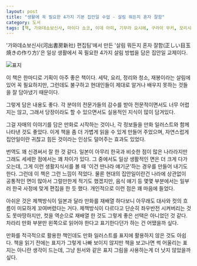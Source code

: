 ```yaml
---
layout: post
title: "생활에 꼭 필요한 4가지 기본 집안일 수업 - 살림 뭐든지 혼자 잘함"
category: 도서
tags: [책, 가와데쇼보신사, 마이다 쇼코, 이데 아미, 기무라 요시에, 구라이 무키, 모리시타 에미코, 위정훈, 이덴슬리벨, 비전코리아, 비전비엔피, 서평]
---
```


'가와데쇼보신사(河出書房新社) 편집팀'에서 만든
'살림 뭐든지 혼자 잘함(正しい目玉焼きの作り方)'은
일상 생활에서 꼭 필요한 4가지 살림 방법을 담은 집안일 교제이다.

<!--
가사 어드바이저 '마이다 쇼코(毎田 祥子)'
영양관리사 '이데 아미(井出 杏海)'
청소 오거나이저 '기무라 요시에(木村 由依)'
바느질 교실 운영 & 디자이너 '구라이 무키(クライ・ムキ)'
만화 & 일러스트 '모리시타 에미코(森下 えみこ)'
-->

![표지](https://lh3.googleusercontent.com/pnskFOPcVP-BaLz85EFjQF1QyQdceztMgeqGe0auk3vLDtS3FaBDs7oS7zG2uQHKhib-D9dc3gvIkQ=s480)

이 책은 한마디로 기획이 아주 좋은 책이다.
세탁, 요리, 정리와 청소, 재봉이라는
살림에 있어 꼭 필요하지만,
그런데도 불구하고 현대인들이 제대로 알거나 배우지 못하는 것들을 잘 담아냈기 때문이다.

그렇게 담은 내용도 좋다.
각 분야의 전문가들의 감수를 받아
전문적이면서도 너무 어렵지는 않고,
그래서 당장이라도 할 수 있으면서도 실용적인 지식이 많이 담겨있다.

그걸 자매의 이야기를 담은 만화로 시작하는 것이나,
각 정보들을 만화 일러스트와 함께 나타낸 것도 좋았다.
이게 책을 좀 더 가볍게 읽을 수 있게 만들어 주었으며,
자연스럽게 집안일이란 귀찮고 힘든 것이라는 인상도 덜어주는 효과도 있었다.

번역도 꽤 신경써서 잘 한 것 같다.
일본이 아무리 한국과 비슷한 점이 많은 나라라지만
그래도 세세한 점에서는 꽤 차이가 있다.
그 중에서도 일상 생활적인 면은 더 크게 다가오는데,
그게 이런 생활지식서를 볼 때 '이건 딴나라 얘기군'하는 경우를 만들어 내기도 한다.
그런데 이 책은 그런 느낌이 적었다.
물론 현대의 집안일이란건 나라에 상관없이 공통적인 면이 많아서 그럴만한게 적기도 했겠지만,
음식 얘기 등 몇몇 부분에서는 일부러 한국 사정에 맞게 편집을 한 듯 했다.
개인적으로 이런 점은 꽤 마음에 들었다.

아쉬운 것은 제책방식이 일본과 달라 만화를 재배열 하다보니
아무래도 대사와 컷의 흐름이 미묘하게 꼬여버렸다는 거다.
제책방식이 다르다고 단순히 좌우반전 시켜버리는 것도 못마땅하지만,
컷을 역순으로 재배열 한 것도 그렇게 좋은 선택은 아니었던 것 같다.
차라리 만화 부분만 왼쪽으로 읽어야 한다고 표기한다던가 하는 건 어땠을까 싶다.

만화를 적극적으로 활용한 책인데도 만화 일러스트를 표지에 활용하지 않은 것도 아쉽다.
책을 읽기 전에는 표지가 그렇게 나빠 보이지 않지만 책을 보고나면 썩 어울리는 표지는 아니란 생각이 드는데,
그냥 원서와 같은 표지 그림을 사용하는게 더 낫지 않았을까 싶다.
